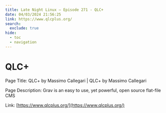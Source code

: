 ```yaml
---
title: Late Night Linux – Episode 271 - QLC+
date: 04/03/2024 21:56:25
link: https://www.qlcplus.org/
search:
  exclude: true
hide:
  - toc
  - navigation
---
```


# QLC+

Page Title: QLC+ by Massimo Callegari | QLC+ by Massimo Callegari

Page Description: Grav is an easy to use, yet powerful, open source flat-file CMS 

Link: [https://www.qlcplus.org/](https://www.qlcplus.org/)
